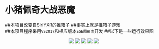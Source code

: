 # 小猪佩奇大战恶魔
##本项目改变自SiriYXR的推箱子
##事实上就是推箱子游戏<br>
##本项目程序采用`VS2017`和相应版本`EGE图形库`开发
##以下是一些运行效果图<br>
<div align=center>
  <img src="https://github.com/SiriYXR/SeniorCourse/blob/master/doc/README/sokoban_console/1.png"/>
  <img src="https://github.com/SiriYXR/SeniorCourse/blob/master/doc/README/sokoban_console/2.png"/>
  <img src="https://github.com/SiriYXR/SeniorCourse/blob/master/doc/README/sokoban_console/3.png"/>
  <img src="https://github.com/SiriYXR/SeniorCourse/blob/master/doc/README/sokoban_console/4.png"/>
  <img src="https://github.com/SiriYXR/SeniorCourse/blob/master/doc/README/sokoban_console/5.png"/>
</div>
